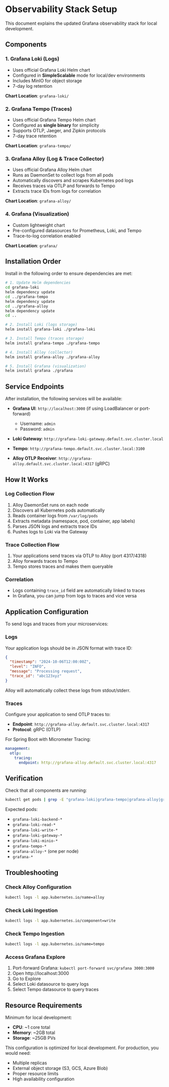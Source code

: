 # Observability Stack Setup

This document explains the updated Grafana observability stack for local development.

## Components

### 1. **Grafana Loki** (Logs)
- Uses official Grafana Loki Helm chart
- Configured in **SimpleScalable** mode for local/dev environments
- Includes MinIO for object storage
- 7-day log retention

**Chart Location**: `grafana-loki/`

### 2. **Grafana Tempo** (Traces)
- Uses official Grafana Tempo Helm chart
- Configured as **single binary** for simplicity
- Supports OTLP, Jaeger, and Zipkin protocols
- 7-day trace retention

**Chart Location**: `grafana-tempo/`

### 3. **Grafana Alloy** (Log & Trace Collector)
- Uses official Grafana Alloy Helm chart
- Runs as DaemonSet to collect logs from all pods
- Automatically discovers and scrapes Kubernetes pod logs
- Receives traces via OTLP and forwards to Tempo
- Extracts trace IDs from logs for correlation

**Chart Location**: `grafana-alloy/`

### 4. **Grafana** (Visualization)
- Custom lightweight chart
- Pre-configured datasources for Prometheus, Loki, and Tempo
- Trace-to-log correlation enabled

**Chart Location**: `grafana/`

## Installation Order

Install in the following order to ensure dependencies are met:

```bash
# 1. Update Helm dependencies
cd grafana-loki
helm dependency update
cd ../grafana-tempo
helm dependency update
cd ../grafana-alloy
helm dependency update
cd ..

# 2. Install Loki (logs storage)
helm install grafana-loki ./grafana-loki

# 3. Install Tempo (traces storage)
helm install grafana-tempo ./grafana-tempo

# 4. Install Alloy (collector)
helm install grafana-alloy ./grafana-alloy

# 5. Install Grafana (visualization)
helm install grafana ./grafana
```

## Service Endpoints

After installation, the following services will be available:

- **Grafana UI**: `http://localhost:3000` (if using LoadBalancer or port-forward)
  - Username: `admin`
  - Password: `admin`

- **Loki Gateway**: `http://grafana-loki-gateway.default.svc.cluster.local`
- **Tempo**: `http://grafana-tempo.default.svc.cluster.local:3100`
- **Alloy OTLP Receiver**: `http://grafana-alloy.default.svc.cluster.local:4317` (gRPC)

## How It Works

### Log Collection Flow
1. Alloy DaemonSet runs on each node
2. Discovers all Kubernetes pods automatically
3. Reads container logs from `/var/log/pods`
4. Extracts metadata (namespace, pod, container, app labels)
5. Parses JSON logs and extracts trace IDs
6. Pushes logs to Loki via the Gateway

### Trace Collection Flow
1. Your applications send traces via OTLP to Alloy (port 4317/4318)
2. Alloy forwards traces to Tempo
3. Tempo stores traces and makes them queryable

### Correlation
- Logs containing `trace_id` field are automatically linked to traces
- In Grafana, you can jump from logs to traces and vice versa

## Application Configuration

To send logs and traces from your microservices:

### Logs
Your application logs should be in JSON format with trace ID:
```json
{
  "timestamp": "2024-10-06T12:00:00Z",
  "level": "INFO",
  "message": "Processing request",
  "trace_id": "abc123xyz"
}
```

Alloy will automatically collect these logs from stdout/stderr.

### Traces
Configure your application to send OTLP traces to:
- **Endpoint**: `http://grafana-alloy.default.svc.cluster.local:4317`
- **Protocol**: gRPC (OTLP)

For Spring Boot with Micrometer Tracing:
```yaml
management:
  otlp:
    tracing:
      endpoint: http://grafana-alloy.default.svc.cluster.local:4317
```

## Verification

Check that all components are running:
```bash
kubectl get pods | grep -E "grafana-loki|grafana-tempo|grafana-alloy|grafana"
```

Expected pods:
- `grafana-loki-backend-*`
- `grafana-loki-read-*`
- `grafana-loki-write-*`
- `grafana-loki-gateway-*`
- `grafana-loki-minio-*`
- `grafana-tempo-*`
- `grafana-alloy-*` (one per node)
- `grafana-*`

## Troubleshooting

### Check Alloy Configuration
```bash
kubectl logs -l app.kubernetes.io/name=alloy
```

### Check Loki Ingestion
```bash
kubectl logs -l app.kubernetes.io/component=write
```

### Check Tempo Ingestion
```bash
kubectl logs -l app.kubernetes.io/name=tempo
```

### Access Grafana Explore
1. Port-forward Grafana: `kubectl port-forward svc/grafana 3000:3000`
2. Open http://localhost:3000
3. Go to Explore
4. Select Loki datasource to query logs
5. Select Tempo datasource to query traces

## Resource Requirements

Minimum for local development:
- **CPU**: ~1 core total
- **Memory**: ~2GB total
- **Storage**: ~25GB PVs

This configuration is optimized for local development. For production, you would need:
- Multiple replicas
- External object storage (S3, GCS, Azure Blob)
- Proper resource limits
- High availability configuration
